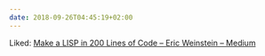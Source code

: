 ```yaml
---
date: 2018-09-26T04:45:19+02:00
---
```


Liked: [Make a LISP in 200 Lines of Code – Eric Weinstein – Medium](https://medium.com/@eric.q.weinstein/lisp-repl-it-tutorial-9a8f2d7d7584)